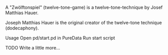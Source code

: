 A \"Zwölftonspiel\" (twelve-tone-game) is a twelve-tone-technique by Josef Matthias Hauer.

Joseph Matthias Hauer is the original creator of the twelve-tone technique (dodecaphony).

Usage
    Open pd/start.pd in PureData
    Run start script

TODO Write a little more…

